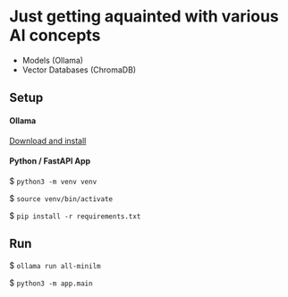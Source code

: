 # Just getting aquainted with various AI concepts
- Models (Ollama)
- Vector Databases (ChromaDB)

## Setup

#### Ollama
[Download and install](https://ollama.com/)

#### Python / FastAPI App

$ `python3 -m venv venv`

$ `source venv/bin/activate`

$ `pip install -r requirements.txt`

## Run

$ `ollama run all-minilm`

$ `python3 -m app.main`
